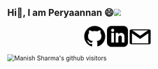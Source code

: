 <h2> Hi👋, I am Peryaannan 😄<img src="https://media.giphy.com/media/26u4cqVR8dsmedTJ6/giphy.gif" width="50"></h2>

<p align="center">
	<a href="https://github.com/ramperiannan"><img src="imgs/github.svg" alt="GitHub"></a>
	<a href="https://www.linkedin.com/in/peryaannan-arulkumar-15a17a167/"><img src="imgs/linkedin.svg" alt="LinkedIn"></a>
	<a href="https://mail.google.com/mail/u/0/?fs=1&to=periannanram@gmail.com.com&su=SUBJECT&body=BODY&tf=cm"><img src="imgs/gmails.svg" alt="Gmail"></a>
</p>

<p>
    <img class="center" alt="Manish Sharma's github visitors" src="https://visitor-badge.laobi.icu/badge?page_id=ramperiannan.ramperiannan"/>
</p>
<!--
**ramperiannan/ramperiannan** is a ✨ _special_ ✨ repository because its `README.md` (this file) appears on your GitHub profile.

- 🔭 I’m currently working on ...
- 🌱 I’m currently learning ...
- 👯 I’m looking to collaborate on ...
- 🤔 I’m looking for help with ...
- 💬 Ask me about ...
- 📫 How to reach me: ...
- 😄 Pronouns: ...
- ⚡ Fun fact: ...

